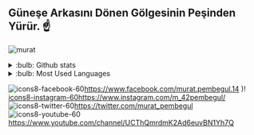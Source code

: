 ##  Güneşe Arkasını Dönen Gölgesinin Peşinden Yürür. ☝️
![murat](https://user-images.githubusercontent.com/121448902/210591103-217a8a51-bb6b-4dd2-9df9-a06c3a1a2b1a.jpg)

<details>
 <summary> :bulb: Github stats </summary>
 <img src="(https://github-readme-stats.vercel.app/appi?username=MuratPembegul&theme=dark)">
</details>

<details>
 <summary> :bulb: Most Used Languages </summary>
 <img src="(https://github-readme-stats.vercel.app/api/top-langs/?username=MuratPembegul)">
</details>



![icons8-facebook-60 ](https://user-images.githubusercontent.com/121448902/210606786-22f64798-5119-4ba4-9f0f-7fe0a991bea5.png)https://www.facebook.com/murat.pembegul.14
 )!
 [icons8-instagram-60](https://user-images.githubusercontent.com/121448902/210607729-682fa99a-68e3-4241-98f3-444a27f191a7.png)https://www.instagram.com/m_42pembegul/
![icons8-twitter-60](https://user-images.githubusercontent.com/121448902/210607782-b35ed479-78a8-46e7-b56c-ac28c9a12500.png)https://twitter.com/murat_pembegul
![icons8-youtube-60](https://user-images.githubusercontent.com/121448902/210610802-c55c039c-e556-45a0-8c51-dabbaa60aa81.png)https://www.youtube.com/channel/UCThQmrdmK2Ad6euvBN1Yh7Q


